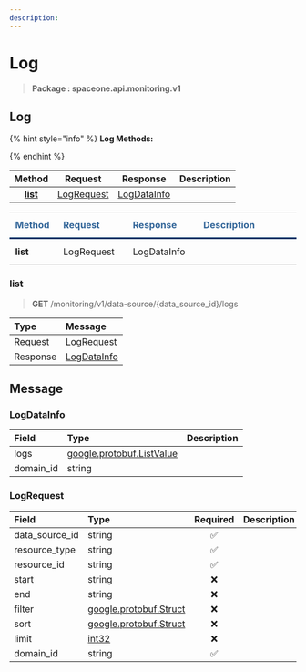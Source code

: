 ```yaml
---
description:  
---
```

# Log

>  **Package : spaceone.api.monitoring.v1**

## Log

{% hint style="info" %}
**Log Methods:**

{%  endhint %}


| Method | Request | Response | Description |
| :-----: | :--------: | :--------: | :-------------------- |
| [**list**](log.md#list)|   [LogRequest](log.md#logrequest) |   [LogDataInfo](log.md#logdatainfo) |  |TEST

<table style="border-collapse: collapse; text-align: left; line-height: 1.5;">
    <thead>
    <tr>
      <th scope="cols" style="padding: 10px; font-weight: bold; vertical-align: top; color: #369; border-bottom: 3px solid #036;">Method</th>
      <th scope="cols" style="padding: 10px; font-weight: bold; vertical-align: top; color: #369; border-bottom: 3px solid #036;">Request</th>
      <th scope="cols" style="padding: 10px; font-weight: bold; vertical-align: top; color: #369; border-bottom: 3px solid #036;">Response</th>
      <th scope="cols" style="padding: 10px; font-weight: bold; vertical-align: top; color: #369; border-bottom: 3px solid #036;">Description</th>
    </tr>
    </thead>
    <tbody>
    <tr>
      <th scope="row" style="width: 80px; padding: 10px; font-weight: bold; vertical-align: top; border-bottom: 1px solid #ccc;">list</th>
      <td style="width: 150px; padding: 10px; vertical-align: top; border-bottom: 1px solid #ccc;">   LogRequest </td>
      <td style="width: 150px; padding: 10px; vertical-align: top; border-bottom: 1px solid #ccc;">   LogDataInfo </td>
      <td style="width: 400px; padding: 10px; vertical-align: top; border-bottom: 1px solid #ccc;"></td>
    </tr></tbody>
</table> 
 

 
### list
> **GET** /monitoring/v1/data-source/{data_source_id}/logs
>


| Type | Message |
| :--- | :--- |
| Request | [LogRequest](log.md#logrequest) |
| Response |  [LogDataInfo](log.md#logdatainfo)  |


## 

## Message

### LogDataInfo
| Field | Type |  Description |
| :--- | :--- | :--- |
| logs |[google.protobuf.ListValue](https://developers.google.com/protocol-buffers/docs/reference/overview) | |
| domain_id |string | |

### LogRequest
| Field | Type | Required | Description |
| :--- | :--- | :---: | :--- |
| data_source_id |string|✅| |
| resource_type |string|✅| |
| resource_id |string|✅| |
| start |string|❌| |
| end |string|❌| |
| filter |[google.protobuf.Struct](https://github.com/protocolbuffers/protobuf/blob/master/src/google/protobuf/struct.proto)|❌| |
| sort |[google.protobuf.Struct](https://github.com/protocolbuffers/protobuf/blob/master/src/google/protobuf/struct.proto)|❌| |
| limit |[int32](https://github.com/protocolbuffers/protobuf/blob/master/src/google/protobuf/type.proto)|❌| |
| domain_id |string|✅| |
